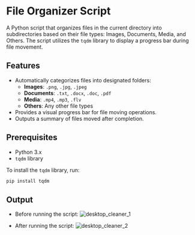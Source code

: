 # File Organizer Script

A Python script that organizes files in the current directory into subdirectories based on their file types: Images, Documents, Media, and Others. The script utilizes the `tqdm` library to display a progress bar during file movement.

## Features

- Automatically categorizes files into designated folders:
  - **Images**: `.png`, `.jpg`, `.jpeg`
  - **Documents**: `.txt`, `.docx`, `.doc`, `.pdf`
  - **Media**: `.mp4`, `.mp3`, `.flv`
  - **Others**: Any other file types
- Provides a visual progress bar for file moving operations.
- Outputs a summary of files moved after completion.

## Prerequisites

- Python 3.x
- `tqdm` library

To install the `tqdm` library, run:
```bash
pip install tqdm
```

## Output
- Before running the script:
![desktop_cleaner_1](https://github.com/user-attachments/assets/dd24b5a0-0862-46e3-b4f2-ce0fd9c07f9b)

- After running the script:
![desktop_cleaner_2](https://github.com/user-attachments/assets/6b417cc4-1f1b-422b-8c73-f942243ee9b7)


